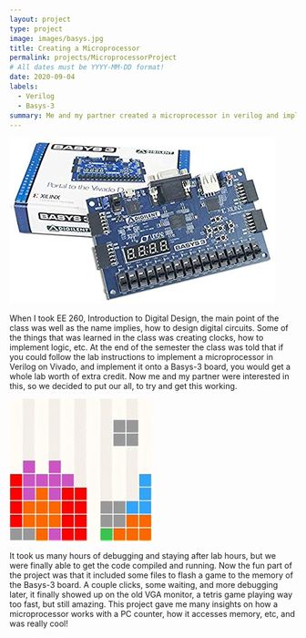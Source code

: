 ```yaml
---
layout: project
type: project
image: images/basys.jpg
title: Creating a Microprocessor
permalink: projects/MicroprocessorProject
# All dates must be YYYY-MM-DD format!
date: 2020-09-04
labels:
  - Verilog
  - Basys-3
summary: Me and my partner created a microprocessor in verilog and implemented it in a Basys-3 board for EE 260.
---
```


<img class="ui medium image" src="../images/basys3-1.jpg">

When I took EE 260, Introduction to Digital Design, the main point of the class was well as the name implies, how to design digital circuits. Some of the things that was learned in the class was creating clocks, how to implement logic, etc. At the end of the semester the class was told that if you could follow the lab instructions to implement a microprocessor in Verilog on Vivado, and implement it onto a Basys-3 board, you would get a whole lab worth of extra credit. Now me and my partner were interested in this, so we decided to put our all, to try and get this working.

<img class="ui small left floated rounded image" src="../images/tetris.png">

It took us many hours of debugging and staying after lab hours, but we were finally able to get the code compiled and running. Now the fun part of the project was that it included some files to flash a game to the memory of the Basys-3 board. A couple clicks, some waiting, and more debugging later, it finally showed up on the old VGA monitor, a tetris game playing way too fast, but still amazing. This project gave me many insights on how a microprocessor works with a PC counter, how it accesses memory, etc, and was really cool!
 
